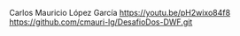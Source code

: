 Carlos Mauricio López García
https://youtu.be/pH2wixo84f8
https://github.com/cmauri-lg/DesafioDos-DWF.git
